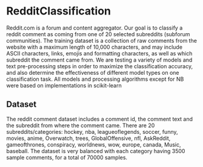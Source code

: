 # RedditClassification

Reddit.com is a forum and content aggregator. Our goal is to classify a reddit comment as coming from one of 20 selected subreddits (subforum communities). The training dataset is a collection of raw comments from the website with a maximum length of 10,000 characters, and may include ASCII characters, links, emojis and formatting characters, as well as which subreddit the comment came from. We are testing a variety of models and text pre-processing steps in order to maximize the classification accuracy, and also determine the effectiveness of different model types on one classification task. All models and processing algorithms except for NB were based on implementations in scikit-learn

## Dataset
The reddit comment dataset includes a comment id, the comment text and the subreddit from where the comment came. There are 20 subreddits/categories: hockey, nba, leagueoflegends, soccer, funny, movies, anime, Overwatch, trees, GlobalOffensive, nfl, AskReddit, gameofthrones, conspiracy, worldnews, wow, europe, canada, Music, baseball. The dataset is very balanced with each category having 3500 sample comments, for a total of 70000 samples.
